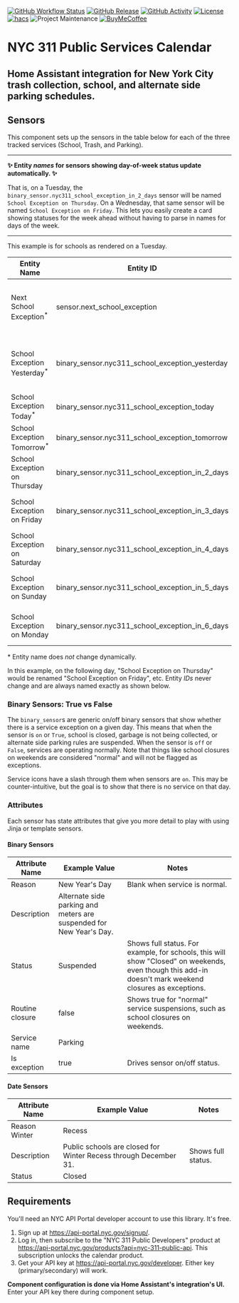 [![GitHub Workflow Status][builds-shield]][builds]
[![GitHub Release][releases-shield]][releases]
[![GitHub Activity][commits-shield]][commits]
[![License][license-shield]](LICENSE)
[![hacs][hacsbadge]][hacs]
![Project Maintenance][maintenance-shield]
[![BuyMeCoffee][buymecoffeebadge]][buymecoffee]

# NYC 311 Public Services Calendar

## **Home Assistant integration for New York City trash collection, school, and alternate side parking schedules.**

## Sensors

This component sets up the sensors in the table below for each of the three tracked services (School, Trash, and Parking).

---

**✨ Entity _names_ for sensors showing day-of-week status update automatically. ✨**

That is, on a Tuesday, the `binary_sensor.nyc311_school_exception_in_2_days` sensor will be named `School Exception on Thursday`. On a Wednesday, that same sensor will be named `School Exception on Friday`. This lets you easily create a card showing statuses for the week ahead without having to parse in names for days of the week.

---

This example is for schools as rendered on a Tuesday.

| Entity Name                             | Entity ID                                       | Sensor Type     | Sensor Class | Description                                             |
| --------------------------------------- | ----------------------------------------------- | --------------- | ------------ | ------------------------------------------------------- |
| Next School Exception<sup>\*</sup>      | sensor.next_school_exception                    | `sensor`        | `date`       | Next date on which school is closed. Excludes weekends. |
| School Exception Yesterday<sup>\*</sup> | binary_sensor.nyc311_school_exception_yesterday | `binary_sensor` | `None`       | School status yesterday, just in case you missed it.    |
| School Exception Today<sup>\*</sup>     | binary_sensor.nyc311_school_exception_today     | `binary_sensor` | `None`       | School status today.                                    |
| School Exception Tomorrow<sup>\*</sup>  | binary_sensor.nyc311_school_exception_tomorrow  | `binary_sensor` | `None`       | School status tomorrow.                                 |
| School Exception on Thursday            | binary_sensor.nyc311_school_exception_in_2_days | `binary_sensor` | `None`       | School status 2 days from now.                          |
| School Exception on Friday              | binary_sensor.nyc311_school_exception_in_3_days | `binary_sensor` | `None`       | School status 3 days from now.                          |
| School Exception on Saturday            | binary_sensor.nyc311_school_exception_in_4_days | `binary_sensor` | `None`       | School status 4 days from now.                          |
| School Exception on Sunday              | binary_sensor.nyc311_school_exception_in_5_days | `binary_sensor` | `None`       | School status 5 days from now.                          |
| School Exception on Monday              | binary_sensor.nyc311_school_exception_in_6_days | `binary_sensor` | `None`       | School status 6 days from now.                          |

\* Entity name does _not_ change dynamically.

In this example, on the following day, "School Exception on Thursday" would be renamed "School Exception on Friday", etc. Entity _IDs_ never change and are always named exactly as shown below.

### Binary Sensors: True vs False

The `binary_sensor`s are generic on/off binary sensors that show whether there is a service exception on a given day. This means that when the sensor is `on` or `True`, school is closed, garbage is not being collected, or alternate side parking rules are suspended. When the sensor is `off` or `False`, services are operating normally. Note that things like school closures on weekends are considered "normal" and will not be flagged as exceptions.

Service icons have a slash through them when sensors are `on`. This may be counter-intuitive, but the goal is to show that there is no service on that day.

### Attributes

Each sensor has state attributes that give you more detail to play with using Jinja or template sensors.

#### Binary Sensors

| Attribute Name  | Example Value                                                       | Notes                                                                                                                                                  |
| --------------- | ------------------------------------------------------------------- | ------------------------------------------------------------------------------------------------------------------------------------------------------ |
| Reason          | New Year's Day                                                      | Blank when service is normal.                                                                                                                          |
| Description     | Alternate side parking and meters are suspended for New Year's Day. |                                                                                                                                                        |
| Status          | Suspended                                                           | Shows full status. For example, for schools, this will show "Closed" on weekends, even though this add-in doesn't mark weekend closures as exceptions. |
| Routine closure | false                                                               | Shows true for "normal" service suspensions, such as school closures on weekends.                                                                      |
| Service name    | Parking                                                             |                                                                                                                                                        |
| Is exception    | true                                                                | Drives sensor on/off status.                                                                                                                           |

#### Date Sensors

| Attribute Name | Example Value                                                    | Notes              |
| -------------- | ---------------------------------------------------------------- | ------------------ |
| Reason Winter  | Recess                                                           |                    |
| Description    | Public schools are closed for Winter Recess through December 31. | Shows full status. |
| Status         | Closed                                                           |                    |

## Requirements

You'll need an NYC API Portal developer account to use this library. It's free.

1. Sign up at https://api-portal.nyc.gov/signup/.
2. Log in, then subscribe to the "NYC 311 Public Developers" product at https://api-portal.nyc.gov/products?api=nyc-311-public-api. This subscription unlocks the calendar product.
3. Get your API key at https://api-portal.nyc.gov/developer. Either key (primary/secondary) will work.

**Component configuration is done via Home Assistant's integration's UI.** Enter your API key there during component setup.

[buymecoffee]: https://www.buymeacoffee.com/elahd
[buymecoffeebadge]: https://img.shields.io/badge/buy%20me%20a%20coffee-donate-yellow.svg?style=for-the-badge
[hacs]: https://github.com/custom-components/hacs
[hacsbadge]: https://img.shields.io/badge/HACS-Custom-orange.svg?style=for-the-badge
[license-shield]: https://img.shields.io/github/license/elahd/ha-nyc311.svg?style=for-the-badge
[maintenance-shield]: https://img.shields.io/badge/Maintainer-Elahd%20Bar--Shai%20%40elahd-blue.svg?style=for-the-badge
[releases-shield]: https://img.shields.io/github/release/elahd/ha-nyc311.svg?style=for-the-badge
[releases]: https://github.com/elahd/ha-nyc311/releases
[commits-shield]: https://img.shields.io/github/commit-activity/y/elahd/ha-nyc311.svg?style=for-the-badge
[commits]: https://github.com/elahd/ha-nyc311/commits/master
[builds-shield]: https://img.shields.io/github/workflow/status/elahd/ha-nyc311/HACS%20Validation.svg?style=for-the-badge
[builds]: https://github.com/elahd/ha-nyc311/actions/workflows/hacs-validation.yaml
